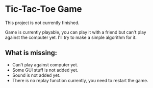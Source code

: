 # Tic-Tac-Toe Game

 This project is not currently finished.

 Game is currently playable, you can play it with a friend but can't
 play against the computer yet. I'll try to make a simple algorithm for it.

## What is missing:

 - Can't play against computer yet.
 - Some GUI stuff is not added yet.
 - Sound is not added yet.
 - There is no replay function currently, you need to restart the game.
